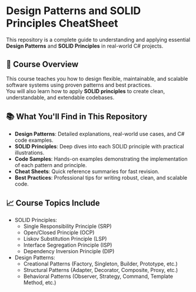 # Design Patterns and SOLID Principles CheatSheet

This repository is a complete guide to understanding and applying essential **Design Patterns** and **SOLID Principles** in real-world C# projects.

## 📖 Course Overview
This course teaches you how to design flexible, maintainable, and scalable software systems using proven patterns and best practices.  
You will also learn how to apply **SOLID principles** to create clean, understandable, and extendable codebases.

## 📚 What You'll Find in This Repository
- **Design Patterns**: Detailed explanations, real-world use cases, and C# code examples.
- **SOLID Principles**: Deep dives into each SOLID principle with practical illustrations.
- **Code Samples**: Hands-on examples demonstrating the implementation of each pattern and principle.
- **Cheat Sheets**: Quick reference summaries for fast revision.
- **Best Practices**: Professional tips for writing robust, clean, and scalable code.

## 📈 Course Topics Include
- SOLID Principles:
  - Single Responsibility Principle (SRP)
  - Open/Closed Principle (OCP)
  - Liskov Substitution Principle (LSP)
  - Interface Segregation Principle (ISP)
  - Dependency Inversion Principle (DIP)
- Design Patterns:
  - Creational Patterns (Factory, Singleton, Builder, Prototype, etc.)
  - Structural Patterns (Adapter, Decorator, Composite, Proxy, etc.)
  - Behavioral Patterns (Observer, Strategy, Command, Template Method, etc.)


